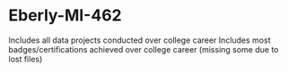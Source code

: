 # Eberly-MI-462
Includes all data projects conducted over college career
Includes most badges/certifications achieved over college career (missing some due to lost files)
